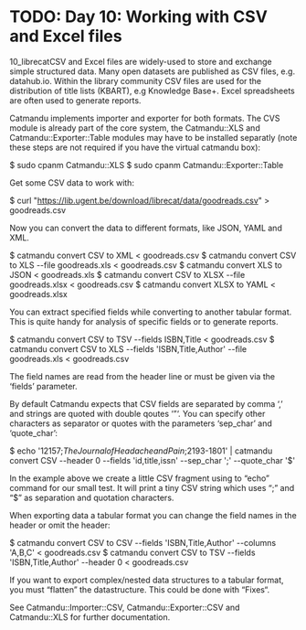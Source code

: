 # TODO: Day 10: Working with CSV and Excel files

10_librecatCSV and Excel files are widely-used to store and exchange simple structured data. Many open datasets are published as CSV files, e.g. datahub.io. Within the library community CSV files are used for the distribution of title lists (KBART), e.g Knowledge Base+. Excel spreadsheets are often used to generate reports.

Catmandu implements importer and exporter for both formats. The CVS module is already part of the core system, the Catmandu::XLS and Catmandu::Exporter::Table modules may have to be installed separatly (note these steps are not required if you have the virtual catmandu box):

$ sudo cpanm Catmandu::XLS
$ sudo cpanm Catmandu::Exporter::Table

Get some CSV data to work with:

$ curl "https://lib.ugent.be/download/librecat/data/goodreads.csv" > goodreads.csv

Now you can convert the data to different formats, like JSON, YAML and XML.

$ catmandu convert CSV to XML < goodreads.csv
$ catmandu convert CSV to XLS --file goodreads.xls < goodreads.csv
$ catmandu convert XLS to JSON < goodreads.xls
$ catmandu convert CSV to XLSX --file goodreads.xlsx < goodreads.csv
$ catmandu convert XLSX to YAML < goodreads.xlsx

You can extract specified fields while converting to another tabular format. This is quite handy for analysis of specific fields or to generate reports.

$ catmandu convert CSV to TSV --fields ISBN,Title < goodreads.csv
$ catmandu convert CSV to XLS --fields 'ISBN,Title,Author' --file goodreads.xls < goodreads.csv

The field names are read from the header line or must be given via the ‘fields’ parameter.

By default Catmandu expects that CSV fields are separated by comma ‘,’ and strings are quoted with double qoutes ‘”‘. You can specify other characters as separator or quotes with the parameters ‘sep_char’ and ‘quote_char’:

$ echo '12157;$The Journal of Headache and Pain$;2193-1801' | catmandu convert CSV --header 0 --fields 'id,title,issn' --sep_char ';' --quote_char '$'

In the example above we create a little CSV fragment using to “echo” command for our small test. It will print a tiny CSV string which uses “;” and “$” as separation and quotation characters.

When exporting data a tabular format you can change the field names in the header or omit the header:

$ catmandu convert CSV to CSV --fields 'ISBN,Title,Author' --columns 'A,B,C' < goodreads.csv
$ catmandu convert CSV to TSV --fields 'ISBN,Title,Author' --header 0 < goodreads.csv

If you want to export complex/nested data structures to a tabular format, you must “flatten” the datastructure. This could be done with “Fixes“.

See Catmandu::Importer::CSV, Catmandu::Exporter::CSV and Catmandu::XLS for further documentation.